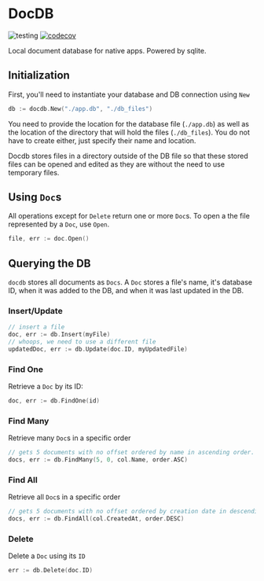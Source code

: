 # DocDB

![testing](https://github.com/mattgrunwald/docdb/actions/workflows/test.yml/badge.svg)
[![codecov](https://codecov.io/github/mattgrunwald/docdb/branch/main/graph/badge.svg)](https://codecov.io/github/mattgrunwald/docdb)

Local document database for native apps. Powered by sqlite.

## Initialization

First, you'll need to instantiate your database and DB connection using `New`

```go
db := docdb.New("./app.db", "./db_files")
```

You need to provide the location for the database file (`./app.db`) as well as the location of the directory that will hold the files (`./db_files`). You do not have to create either, just specify their name and location.

Docdb stores files in a directory outside of the DB file so that these stored files can be opened and edited as they are without the need to use temporary files.

## Using `Doc`s

All operations except for `Delete` return one or more `Doc`s. To open a the file represented by a `Doc`, use `Open`.

```go
file, err := doc.Open()
```

## Querying the DB

`docdb` stores all documents as `Docs`. A `Doc` stores a file's name, it's database ID, when it was added to the DB, and when it was last updated in the DB.

### Insert/Update

```go
// insert a file
doc, err := db.Insert(myFile)
// whoops, we need to use a different file
updatedDoc, err := db.Update(doc.ID, myUpdatedFile)
```

### Find One

Retrieve a `Doc` by its ID:

```go
doc, err := db.FindOne(id)
```

### Find Many

Retrieve many `Doc`s in a specific order

```go
// gets 5 documents with no offset ordered by name in ascending order.
docs, err := db.FindMany(5, 0, col.Name, order.ASC)
```

### Find All

Retrieve all `Doc`s in a specific order

```go
// gets 5 documents with no offset ordered by creation date in descending order.
docs, err := db.FindAll(col.CreatedAt, order.DESC)
```

### Delete

Delete a `Doc` using its `ID`

```go
err := db.Delete(doc.ID)
```
